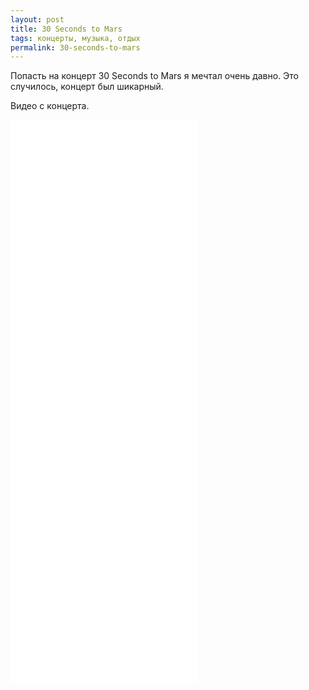 ```yaml
---
layout: post
title: 30 Seconds to Mars
tags: концерты, музыка, отдых
permalink: 30-seconds-to-mars
---
```


Попасть на концерт 30 Seconds to Mars я мечтал очень давно.
Это случилось, концерт был шикарный.

Видео с концерта.

<div class='embed-container'><iframe src="//www.youtube.com/embed/cPQTyt8qhlA" frameborder="0" allowfullscreen></iframe></div>

<div class='embed-container'><iframe src="//www.youtube.com/embed/XMb4NCSWBu4" frameborder="0" allowfullscreen></iframe></div>

<div class='embed-container'><iframe src="//www.youtube.com/embed/1illlhIqXEA" frameborder="0" allowfullscreen></iframe></div>

<div class='embed-container'><iframe src="//www.youtube.com/embed/YmHlFxgQ9GE" frameborder="0" allowfullscreen></iframe></div>

<div class='embed-container'><iframe src="//www.youtube.com/embed/usDAZDlO4YY" frameborder="0" allowfullscreen></iframe></div>

<div class='embed-container'><iframe src="//www.youtube.com/embed/IEZBOQ3um3U" frameborder="0" allowfullscreen></iframe></div>